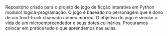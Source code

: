 Repositório criado  para o projeto de jogo de ficção interativa em Python modulo1 logica-programação.
O jogo é baseado no personagem que é dono de um food-truck chamado comeu morreu.  O objetivo do jogo é  simular a vida de um microempreendedor  e seus dotes culinários.
Procuramos colocar em pratica tudo o que aprendemos nas aulas. 